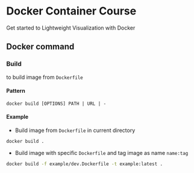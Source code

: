 # Docker Container Course
Get started to Lightweight Visualization with Docker

## Docker command

### Build

to build image from `Dockerfile`

#### Pattern
`docker build [OPTIONS] PATH | URL | -`

#### Example 

- Build image from `Dockerfile` in current directory
```sh
docker build .
```

- Build image with specific `Dockerfile` and tag image as name `name:tag`
```sh
docker build -f example/dev.Dockerfile -t example:latest .
```